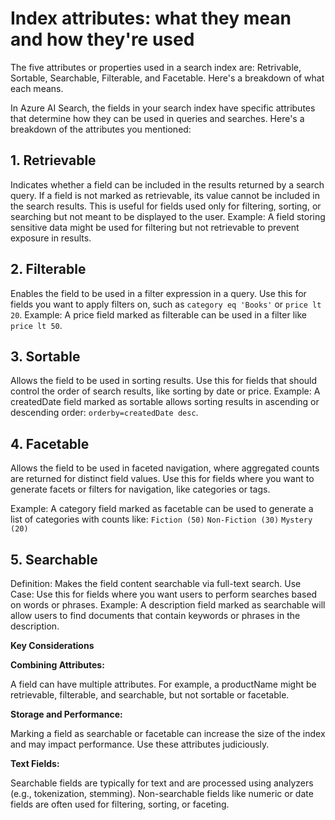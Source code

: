 # Index attributes: what they mean and how they're used


The five attributes or properties used in a search index are: Retrivable, Sortable, Searchable, Filterable, and Facetable. Here's a breakdown of what each means.


In Azure AI Search, the fields in your search index have specific attributes that determine how they can be used in queries and searches. Here's a breakdown of the attributes you mentioned:

## 1. Retrievable

Indicates whether a field can be included in the results returned by a search query.
 If a field is not marked as retrievable, its value cannot be included in the search results. This is useful for fields used only for filtering, sorting, or searching but not meant to be displayed to the user.
Example:
A field storing sensitive data might be used for filtering but not retrievable to prevent exposure in results.

## 2. Filterable

Enables the field to be used in a filter expression in a query.
 Use this for fields you want to apply filters on, such as `category eq 'Books'` or `price lt 20`.
Example:
A price field marked as filterable can be used in a filter like `price lt 50`.

## 3. Sortable

 Allows the field to be used in sorting results.
 Use this for fields that should control the order of search results, like sorting by date or price.
Example:
A createdDate field marked as sortable allows sorting results in ascending or descending order: `orderby=createdDate desc`.

## 4. Facetable

 Allows the field to be used in faceted navigation, where aggregated counts are returned for distinct field values.
 Use this for fields where you want to generate facets or filters for navigation, like categories or tags.
 
Example:
A category field marked as facetable can be used to generate a list of categories with counts like:
`Fiction (50)`
`Non-Fiction (30)`
`Mystery (20)`

## 5. Searchable

Definition: Makes the field content searchable via full-text search.
Use Case: Use this for fields where you want users to perform searches based on words or phrases.
Example:
A description field marked as searchable will allow users to find documents that contain keywords or phrases in the description.


**Key Considerations**

**Combining Attributes:**

A field can have multiple attributes. For example, a productName might be retrievable, filterable, and searchable, but not sortable or facetable.

**Storage and Performance:**

Marking a field as searchable or facetable can increase the size of the index and may impact performance. Use these attributes judiciously.

**Text Fields:**

Searchable fields are typically for text and are processed using analyzers (e.g., tokenization, stemming). Non-searchable fields like numeric or date fields are often used for filtering, sorting, or faceting.
